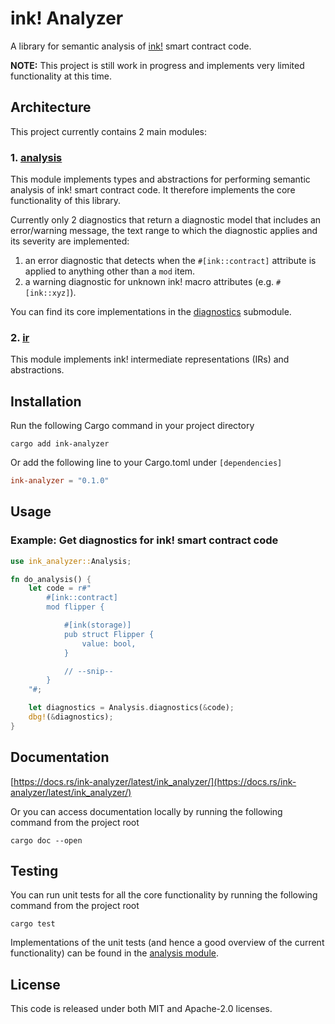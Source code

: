 # ink! Analyzer

A library for semantic analysis of [ink!](https://use.ink/) smart contract code.

**NOTE:** This project is still work in progress and implements very limited functionality at this time.

## Architecture

This project currently contains 2 main modules:

### 1. [analysis](./src/analysis/mod.rs)
This module implements types and abstractions for performing semantic analysis of ink! smart contract code.
It therefore implements the core functionality of this library.

Currently only 2 diagnostics that return a diagnostic model that includes an error/warning message, the text range to which the diagnostic applies and its severity are implemented:
1. an error diagnostic that detects when the `#[ink::contract]` attribute is applied to anything other than a `mod` item.
2. a warning diagnostic for unknown ink! macro attributes (e.g. `#[ink::xyz]`).

You can find its core implementations in the [diagnostics](./src/analysis/diagnostics.rs) submodule.

### 2. [ir](./src/ir/mod.rs)
This module implements ink! intermediate representations (IRs) and abstractions.

## Installation

Run the following Cargo command in your project directory

```shell
cargo add ink-analyzer
```

Or add the following line to your Cargo.toml under `[dependencies]`

```toml
ink-analyzer = "0.1.0"
```

## Usage

### Example: Get diagnostics for ink! smart contract code


```rust
use ink_analyzer::Analysis;

fn do_analysis() {
    let code = r#"
        #[ink::contract]
        mod flipper {

            #[ink(storage)]
            pub struct Flipper {
                value: bool,
            }

            // --snip--
        }
    "#;

    let diagnostics = Analysis.diagnostics(&code);
    dbg!(&diagnostics);
}
```

## Documentation

[https://docs.rs/ink-analyzer/latest/ink_analyzer/](https://docs.rs/ink-analyzer/latest/ink_analyzer/)

Or you can access documentation locally by running the following command from the project root

```shell
cargo doc --open
```

## Testing

You can run unit tests for all the core functionality by running the following command from the project root

```shell
cargo test
```

Implementations of the unit tests (and hence a good overview of the current functionality) can be found in the [analysis module](./src/analysis/mod.rs).

## License

This code is released under both MIT and Apache-2.0 licenses.
